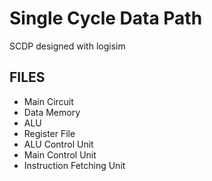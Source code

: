 # Single Cycle Data Path 
SCDP designed with logisim

## FILES
- Main Circuit
- Data Memory
- ALU
- Register File
- ALU Control Unit
- Main Control Unit
- Instruction Fetching Unit
